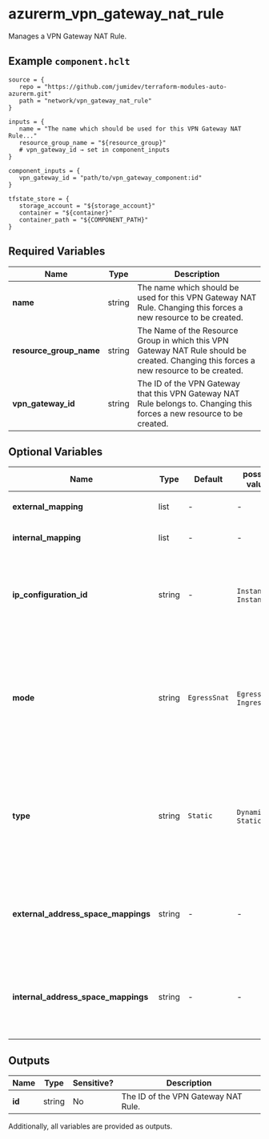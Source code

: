 # azurerm_vpn_gateway_nat_rule

Manages a VPN Gateway NAT Rule.

## Example `component.hclt`

```hcl
source = {
   repo = "https://github.com/jumidev/terraform-modules-auto-azurerm.git"   
   path = "network/vpn_gateway_nat_rule"   
}

inputs = {
   name = "The name which should be used for this VPN Gateway NAT Rule..."   
   resource_group_name = "${resource_group}"   
   # vpn_gateway_id → set in component_inputs
}

component_inputs = {
   vpn_gateway_id = "path/to/vpn_gateway_component:id"   
}

tfstate_store = {
   storage_account = "${storage_account}"   
   container = "${container}"   
   container_path = "${COMPONENT_PATH}"   
}

```

## Required Variables

| Name | Type |  Description |
| ---- | --------- |  ----------- |
| **name** | string |  The name which should be used for this VPN Gateway NAT Rule. Changing this forces a new resource to be created. | 
| **resource_group_name** | string |  The Name of the Resource Group in which this VPN Gateway NAT Rule should be created. Changing this forces a new resource to be created. | 
| **vpn_gateway_id** | string |  The ID of the VPN Gateway that this VPN Gateway NAT Rule belongs to. Changing this forces a new resource to be created. | 

## Optional Variables

| Name | Type |  Default  |  possible values |  Description |
| ---- | --------- |  ----------- | ----------- | ----------- |
| **external_mapping** | list |  -  |  -  |  One or more `external_mapping` blocks. | 
| **internal_mapping** | list |  -  |  -  |  One or more `internal_mapping` blocks. | 
| **ip_configuration_id** | string |  -  |  `Instance0`, `Instance1`  |  The ID of the IP Configuration this VPN Gateway NAT Rule applies to. Possible values are `Instance0` and `Instance1`. | 
| **mode** | string |  `EgressSnat`  |  `EgressSnat`, `IngressSnat`  |  The source NAT direction of the VPN NAT. Possible values are `EgressSnat` and `IngressSnat`. Defaults to `EgressSnat`. Changing this forces a new resource to be created. | 
| **type** | string |  `Static`  |  `Dynamic`, `Static`  |  The type of the VPN Gateway NAT Rule. Possible values are `Dynamic` and `Static`. Defaults to `Static`. Changing this forces a new resource to be created. | 
| **external_address_space_mappings** | string |  -  |  -  |  (Deprecated) A list of CIDR Ranges which are used for external mapping of the VPN Gateway NAT Rule. | 
| **internal_address_space_mappings** | string |  -  |  -  |  (Deprecated) A list of CIDR Ranges which are used for internal mapping of the VPN Gateway NAT Rule. | 



## Outputs

| Name | Type | Sensitive? | Description |
| ---- | ---- | --------- | --------- |
| **id** | string | No  | The ID of the VPN Gateway NAT Rule. | 

Additionally, all variables are provided as outputs.
